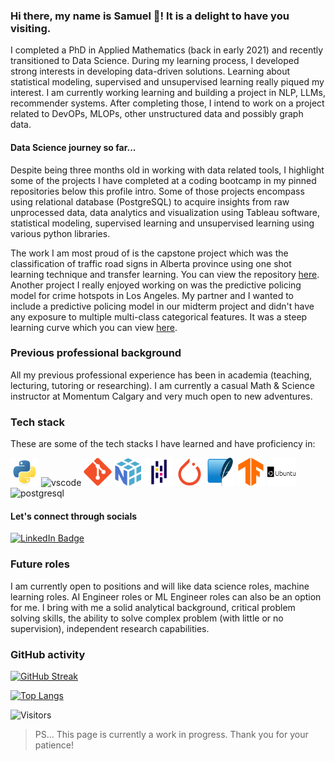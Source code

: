 ### Hi there, my name is **Samuel** 👋! It is a delight to have you visiting.
I completed a PhD in Applied Mathematics (back in early 2021) and recently transitioned to Data Science. During my learning process, I developed strong interests in developing data-driven solutions. Learning about statistical modeling, supervised and unsupervised learning really piqued my interest. I am currently working learning and building a project in NLP, LLMs, recommender systems. After completing those, I intend to work on a project related to DevOPs, MLOPs, other unstructured data and possibly graph data.

#### Data Science journey so far...
Despite being three months old in working with data related tools, I highlight some of the projects I have completed at a coding bootcamp in my pinned repositories below this profile intro. Some of those projects encompass using relational database (PostgreSQL) to acquire insights from raw unprocessed data, data analytics and visualization using Tableau software, statistical modeling, supervised learning and unsupervised learning using various python libraries.

The work I am most proud of is the capstone project which was the classification of traffic road signs in Alberta province using one shot learning technique and transfer learning. You can view the repository [here](https://github.com/samuelsurulere/image-classification-of-road-signs/). Another project I really enjoyed working on was the predictive policing model for crime hotspots in Los Angeles. My partner and I wanted to include a predictive policing model in our midterm project and didn't have any exposure to multiple multi-class categorical features. It was a steep learning curve which you can view [here](https://github.com/vangalasusmi/Mid-term-Project).

### Previous professional background
All my previous professional experience has been in academia (teaching, lecturing, tutoring or researching). I am currently a casual Math & Science instructor at Momentum Calgary and very much open to new adventures.

### Tech stack
These are some of the tech stacks I have learned and have proficiency in:

<p align="left">
<img src="https://github.com/devicons/devicon/blob/v2.15.1/icons/python/python-original.svg" alt="python" width="45" height="45"/>
<img src="https://cdn.jsdelivr.net/gh/devicons/devicon/icons/vscode/vscode-original.svg" alt="vscode" width="45" height="45"/>
<img src="https://github.com/devicons/devicon/blob/v2.15.1/icons/git/git-original.svg" alt="git" width="45" height="45"/>
<img src="https://github.com/devicons/devicon/blob/v2.15.1/icons/numpy/numpy-original.svg" alt="numpy" width="45" height="45"/>
<img src="https://github.com/devicons/devicon/blob/v2.15.1/icons/pandas/pandas-original.svg" alt="pandas" width="45" height="45"/>
<img src="https://github.com/devicons/devicon/blob/v2.15.1/icons/pytorch/pytorch-original.svg" alt="pytorch" width="45" height="45"/>
<img src="https://github.com/devicons/devicon/blob/v2.15.1/icons/sqlite/sqlite-original.svg" alt="sqlite" width="45" height="45"/>
<img src="https://github.com/devicons/devicon/blob/v2.15.1/icons/tensorflow/tensorflow-original.svg" alt="tensorflow" width="45" height="45"/>
<img src="https://github.com/devicons/devicon/blob/v2.15.1/icons/ubuntu/ubuntu-plain-wordmark.svg" alt="ubuntu" width="45" height="45"/>
<img src="https://cdn.jsdelivr.net/gh/devicons/devicon/icons/postgresql/postgresql-original.svg" alt="postgresql" width="45" height="45" />        
  
</p>

#### Let's connect through socials
<div id="badges">
  <a href="[your-linkedin-URL](https://www.linkedin.com/in/samuelsurulere/)">
    <img src="https://img.shields.io/badge/LinkedIn-blue?style=for-the-badge&logo=linkedin&logoColor=white" alt="LinkedIn Badge"/>
  </a>
</div>

### Future roles
I am currently open to positions and will like data science roles, machine learning roles. AI Engineer roles or ML Engineer roles can also be an option for me. I bring with me a solid analytical background, critical problem solving skills, the ability to solve complex problem (with little or no supervision), independent research capabilities. 

### GitHub activity
<!--
[![Profile stats](https://github-readme-stats.vercel.app/api?username=samuelsurulere)](https://github.com/samuelsurulere)
-->

[![GitHub Streak](http://github-readme-streak-stats.herokuapp.com?user=samuelsurulere&theme=dark&background=000000)](https://git.io/streak-stats)

<!--
[![Top Langs](https://github-readme-stats.vercel.app/api/top-langs/?username=samuelsurulere&layout=compact)](https://github.com/samuelsurulere)
-->

[![Top Langs](https://github-readme-stats.vercel.app/api/top-langs/?username=samuelsurulere&layout=compact&theme=vision-friendly-dark)](https://github.com/anuraghazra/github-readme-stats)

![Visitors](https://api.visitorbadge.io/api/visitors?path=https%3A%2F%2Fgithub.com%2Fsamuelsurulere&label=Visitors&countColor=%23263759)

> PS... This page is currently a work in progress. Thank you for your patience!
